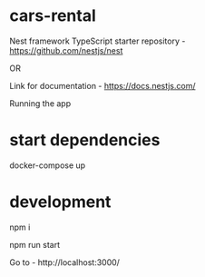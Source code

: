 # cars-rental

Nest framework TypeScript starter repository - https://github.com/nestjs/nest

OR

Link for documentation - https://docs.nestjs.com/

Running the app

# start dependencies
docker-compose up
# development

npm i

npm run start

Go to - http://localhost:3000/
